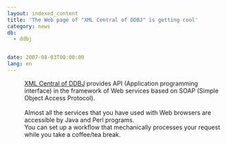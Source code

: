 ```yaml
---
layout: indexed_content
title: 'The Web page of "XML Central of DDBJ" is getting cool'
category: news
db:
  - ddbj


date: 2007-08-03T00:00:00
lang: en
---
```


<dd><a href="http://www.xml.nig.ac.jp/index_jp.html" target="_blank">XML Central of DDBJ</a> provides API (Application programming interface) in the framework of Web services based on SOAP (Simple Object Access Protocol).<br><br>Almost all the services that you have used with Web browsers are accessible by Java and Perl programs.<br> You can set up a workflow that mechanically processes your request while you take a coffee/tea break.</dd>
